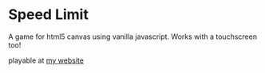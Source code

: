# Speed Limit
A game for html5 canvas using vanilla javascript. Works with a touchscreen too!

playable at [my website](https://fun.tassaron.com/speedlimit)
